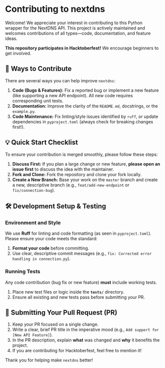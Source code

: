 # Contributing to nextdns

Welcome! We appreciate your interest in contributing to this Python wrapper for the NextDNS API. This project is actively maintained and welcomes contributions of all types—code, documentation, and feature ideas.

**This repository participates in Hacktoberfest!** We encourage beginners to get involved.

## 🚀 Ways to Contribute

There are several ways you can help improve `nextdns`:

1.  **Code (Bugs & Features):** Fix a reported bug or implement a new feature (like supporting a new API endpoint). All new code requires corresponding unit tests.
2.  **Documentation:** Improve the clarity of the `README.md`, docstrings, or the `example.py`.
3.  **Code Maintenance:** Fix linting/style issues identified by `ruff`, or update dependencies in `pyproject.toml` (always check for breaking changes first!).

## 💡 Quick Start Checklist

To ensure your contribution is merged smoothly, please follow these steps:

1.  **Discuss First:** If you plan a large change or new feature, **please open an issue first** to discuss the idea with the maintainer.
2.  **Fork and Clone:** Fork the repository and clone your fork locally.
3.  **Create a New Branch:** Base your work on the `master` branch and create a new, descriptive branch (e.g., `feat/add-new-endpoint` or `fix/connection-bug`).

## 🛠️ Development Setup & Testing

### Environment and Style

We use **Ruff** for linting and code formatting (as seen in `pyproject.toml`). Please ensure your code meets the standard:

1.  **Format your code** before committing.
2.  Use clear, descriptive commit messages (e.g., `fix: Corrected error handling in connection.py`).

### Running Tests

Any code contribution (bug fix or new feature) **must** include working tests.

1.  Place new test files or logic inside the **`tests/`** directory.
2.  Ensure all existing and new tests pass before submitting your PR.

## 🤝 Submitting Your Pull Request (PR)

1.  Keep your PR focused on a single change.
2.  Write a clear, brief PR title in the imperative mood (e.g., `Add support for [New API Feature]`).
3.  In the PR description, explain **what** was changed and **why** it benefits the project.
4.  If you are contributing for Hacktoberfest, feel free to mention it!

Thank you for helping make `nextdns` better!
